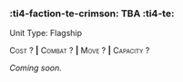 ### :ti4-faction-te-crimson: **TBA** :ti4-te:

Unit Type: Flagship 

<span style="font-variant:small-caps;">Cost</span> ? __|__ <span style="font-variant:small-caps;">Combat</span> ? __|__ <span style="font-variant:small-caps;">Move</span> ? __|__ <span style="font-variant:small-caps;">Capacity</span> ?

_Coming soon._
